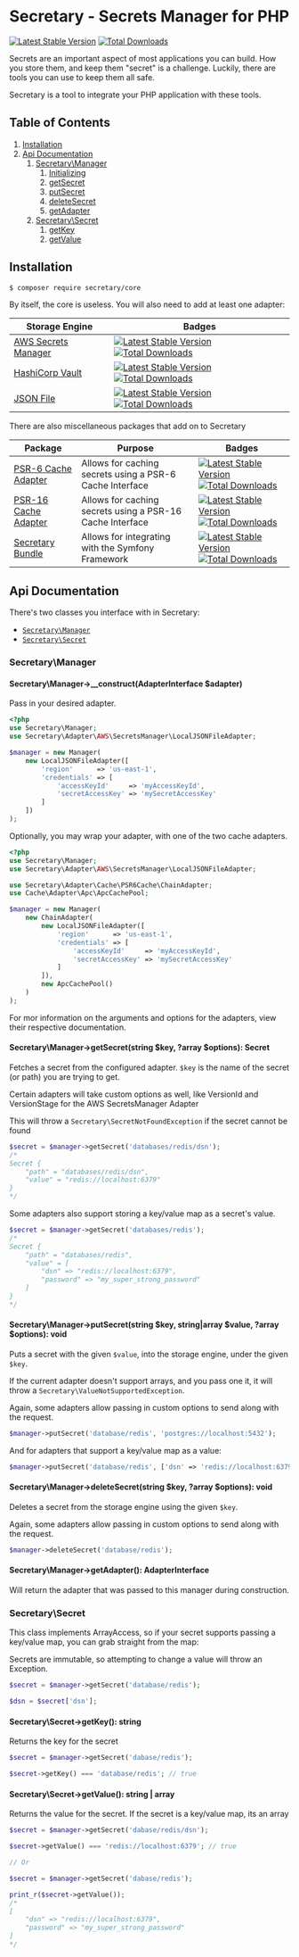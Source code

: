 # Secretary - Secrets Manager for PHP
[![Latest Stable Version](https://poser.pugx.org/secretary/core/version)](https://packagist.org/packages/secretary/core) [![Total Downloads](https://poser.pugx.org/secretary/core/downloads)](https://packagist.org/packages/secretary/core)

Secrets are an important aspect of most applications you can build. How you store them, and keep them "secret" is a challenge.
Luckily, there are tools you can use to keep them all safe. 

Secretary is a tool to integrate your PHP application with these tools.

## Table of Contents

1. [Installation](#installation)
2. [Api Documentation](#api-documentation)
    1. [Secretary\Manager](#manager-class)
        1. [Initializing](#manager-constructor)
        2. [getSecret](#manager-getSecret)
        3. [putSecret](#manager-putSecret)
        4. [deleteSecret](#manager-deleteSecret)
        5. [getAdapter](#manager-getAdapter)
    2. [Secretary\Secret](#secret-class)
        1. [getKey](#secret-getKey)
        1. [getValue](#secret-getValue)

## Installation

```bash
$ composer require secretary/core
```

By itself, the core is useless. You will also need to add at least one adapter:

| Storage Engine | Badges |
| -------------- | -------- |
| [AWS Secrets Manager][aws-secrets-manager-adapter] | [![Latest Stable Version](https://poser.pugx.org/secretary/aws-secrets-manager-adapter/version)](https://packagist.org/packages/secretary/aws-secrets-manager-adapter) [![Total Downloads](https://poser.pugx.org/secretary/aws-secrets-manager-adapter/downloads)](https://packagist.org/packages/secretary/aws-secrets-manager-adapter) |
| [HashiCorp Vault][hashicorp-vault-adapter] | [![Latest Stable Version](https://poser.pugx.org/secretary/hashicorp-vault-adapter/version)](https://packagist.org/packages/secretary/hashicorp-vault-adapter) [![Total Downloads](https://poser.pugx.org/secretary/hashicorp-vault-adapter/downloads)](https://packagist.org/packages/secretary/hashicorp-vault-adapter) |
| [JSON File][json-file-adapter] | [![Latest Stable Version](https://poser.pugx.org/secretary/local-json-file-adapter/version)](https://packagist.org/packages/secretary/local-json-file-adapter) [![Total Downloads](https://poser.pugx.org/secretary/local-json-file-adapter/downloads)](https://packagist.org/packages/secretary/local-json-file-adapter) |

There are also miscellaneous packages that add on to Secretary 

| Package | Purpose | Badges |
| ------- | ------- | ------ |
| [PSR-6 Cache Adapter][psr-6-cache-adapter] | Allows for caching secrets using a PSR-6 Cache Interface | [![Latest Stable Version](https://poser.pugx.org/secretary/psr-6-cache-adapter/version)](https://packagist.org/packages/secretary/psr-6-cache-adapter) [![Total Downloads](https://poser.pugx.org/secretary/psr-6-cache-adapter/downloads)](https://packagist.org/packages/secretary/psr-6-cache-adapter) |
| [PSR-16 Cache Adapter][psr-16-cache-adapter] | Allows for caching secrets using a PSR-16 Cache Interface | [![Latest Stable Version](https://poser.pugx.org/secretary/psr-16-cache-adapter/version)](https://packagist.org/packages/secretary/psr-16-cache-adapter) [![Total Downloads](https://poser.pugx.org/secretary/psr-16-cache-adapter/downloads)](https://packagist.org/packages/secretary/psr-16-cache-adapter) |
| [Secretary Bundle][secretary-bundle] | Allows for integrating with the Symfony Framework | [![Latest Stable Version](https://poser.pugx.org/secretary/secretary-bundle/version)](https://packagist.org/packages/secretary/secretary-bundle) [![Total Downloads](https://poser.pugx.org/secretary/secretary-bundle/downloads)](https://packagist.org/packages/secretary/secretary-bundle) |

## Api Documentation

There's two classes you interface with in Secretary:

* [`Secretary\Manager`][Secretary\Manager::class]
* [`Secretary\Secret`][Secretary\Secret::class]

<a name="manager-class" />

### Secretary\Manager

<a name="manager-constructor" />

#### Secretary\Manager->__construct(AdapterInterface $adapter)

Pass in your desired adapter.

```php
<?php
use Secretary\Manager;
use Secretary\Adapter\AWS\SecretsManager\LocalJSONFileAdapter;

$manager = new Manager(
    new LocalJSONFileAdapter([
        'region'      => 'us-east-1',
        'credentials' => [
            'accessKeyId'     => 'myAccessKeyId',
            'secretAccessKey' => 'mySecretAccessKey'
        ]
    ])
);
```

Optionally, you may wrap your adapter, with one of the two cache adapters.

```php
<?php
use Secretary\Manager;
use Secretary\Adapter\AWS\SecretsManager\LocalJSONFileAdapter;

use Secretary\Adapter\Cache\PSR6Cache\ChainAdapter;
use Cache\Adapter\Apc\ApcCachePool;

$manager = new Manager(
    new ChainAdapter(
        new LocalJSONFileAdapter([
            'region'      => 'us-east-1',
            'credentials' => [
                'accessKeyId'     => 'myAccessKeyId',
                'secretAccessKey' => 'mySecretAccessKey'
            ]
        ]),
        new ApcCachePool()
    )
);
```

For mor information on the arguments and options for the adapters, view their respective documentation.

<a name="manager-getSecret" />

#### Secretary\Manager->getSecret(string $key, ?array $options): Secret

Fetches a secret from the configured adapter. `$key` is the name of the secret (or path) you are trying to get.

Certain adapters will take custom options as well, like VersionId and VersionStage for the AWS SecretsManager Adapter

This will throw a `Secretary\SecretNotFoundException` if the secret cannot be found

```php
$secret = $manager->getSecret('databases/redis/dsn');
/*
Secret {
    "path" = "databases/redis/dsn",
    "value" = "redis://localhost:6379"
}
*/
```

Some adapters also support storing a key/value map as a secret's value.

```php
$secret = $manager->getSecret('databases/redis');
/*
Secret {
    "path" = "databases/redis",
    "value" = [
        "dsn" => "redis://localhost:6379",
        "password" => "my_super_strong_password" 
    ]
}
*/
```

<a name="manager-putSecret" />

#### Secretary\Manager->putSecret(string $key, string|array $value, ?array $options): void

Puts a secret with the given `$value`, into the storage engine, under the given `$key`.

If the current adapter doesn't support arrays, and you pass one it, it will throw a `Secretary\ValueNotSupportedException`.

Again, some adapters allow passing in custom options to send along with the request.

```php
$manager->putSecret('database/redis', 'postgres://localhost:5432');
```

And for adapters that support a key/value map as a value: 

```php
$manager->putSecret('database/redis', ['dsn' => 'redis://localhost:6379', 'password' => 'my_super_strong_password']);
```

<a name="manager-deleteSecret" />

#### Secretary\Manager->deleteSecret(string $key, ?array $options): void

Deletes a secret from the storage engine using the given `$key`.

Again, some adapters allow passing in custom options to send along with the request.

```php
$manager->deleteSecret('database/redis');
```

<a name="manager-getAdapter" />

#### Secretary\Manager->getAdapter(): AdapterInterface

Will return the adapter that was passed to this manager during construction.

<a name="secret-class" />

### Secretary\Secret

This class implements ArrayAccess, so if your secret supports passing a key/value map, you can grab straight from the map:

Secrets are immutable, so attempting to change a value will throw an Exception.

```php
$secret = $manager->getSecret('database/redis');

$dsn = $secret['dsn'];
```

<a name="secret-getKey" />

#### Secretary\Secret->getKey(): string

Returns the key for the secret

```php
$secret = $manager->getSecret('dabase/redis');

$secret->getKey() === 'database/redis'; // true
```

<a name="secret-getValue" />

#### Secretary\Secret->getValue(): string | array

Returns the value for the secret. If the secret is a key/value map, its an array

```php
$secret = $manager->getSecret('dabase/redis/dsn');

$secret->getValue() === 'redis://localhost:6379'; // true

// Or

$secret = $manager->getSecret('dabase/redis');

print_r($secret->getValue()); 
/*
[
    "dsn" => "redis://localhost:6379",
    "password" => "my_super_strong_password" 
]
*/
```


[aws-secrets-manager-adapter]: https://github.com/secretary/php-aws-secrets-manager-adapter 
[hashicorp-vault-adapter]: https://github.com/secretary/php-hashicorp-vault-adapter 
[json-file-adapter]: https://github.com/secretary/php-json-file-adapter 
[psr-6-cache-adapter]: https://github.com/secretary/php-psr-6-cache-adapter 
[psr-16-cache-adapter]: https://github.com/secretary/php-psr-16-cache-adapter 
[secretary-bundle]: https://github.com/secretary/php-secretary-bundle
[Secretary\Manager::class]: https://github.com/secretary/php/blob/master/src/Core/src/Manager.php
[Secretary\Secret::class]: https://github.com/secretary/php/blob/master/src/Core/src/Secret.php
